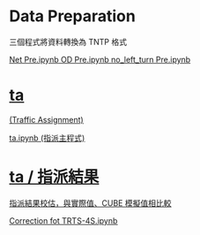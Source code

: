 Data Preparation
===

三個程式將資料轉換為 TNTP 格式

<u>Net Pre.ipynb<u>  <u>OD Pre.ipynb<u>  <u>no_left_turn Pre.ipynb<u>

ta 
===
(Traffic Assignment)

<u>ta.ipynb<u> (指派主程式)

ta / 指派結果
===

指派結果校估，與實際值、CUBE 模擬值相比較

<u>Correction fot TRTS-4S.ipynb <u>
